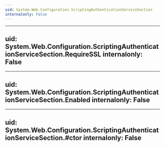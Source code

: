 ```yaml
---
uid: System.Web.Configuration.ScriptingAuthenticationServiceSection
internalonly: False
---
```


---
uid: System.Web.Configuration.ScriptingAuthenticationServiceSection.RequireSSL
internalonly: False
---

---
uid: System.Web.Configuration.ScriptingAuthenticationServiceSection.Enabled
internalonly: False
---

---
uid: System.Web.Configuration.ScriptingAuthenticationServiceSection.#ctor
internalonly: False
---
